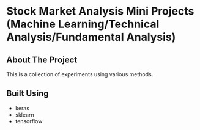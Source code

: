 # Stock Market Analysis Mini Projects (Machine Learning/Technical Analysis/Fundamental Analysis) 

<!-- ABOUT THE PROJECT -->
## About The Project
This is a collection of experiments using various methods.

## Built Using
* keras
* sklearn
* tensorflow
 
